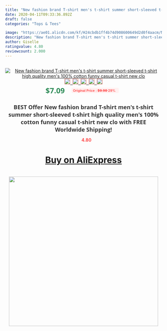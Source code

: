 ```yaml
---
title: "New fashion brand T-shirt men's t-shirt summer short-sleeved t-shirt high quality men's 100% cotton funny casual t-shirt new clo"
date: 2020-04-11T09:33:36.892Z
draft: false
categories: "Tops & Tees"

image: "https://ae01.alicdn.com/kf/H24cbdb1ff4b74d908600649d2d0f4aacm/New-fashion-brand-T-shirt-men-s-t-shirt-summer-short-sleeved-t-shirt-high-quality.jpg"
description: "New fashion brand T-shirt men's t-shirt summer short-sleeved t-shirt high quality men's 100% cotton funny casual t-shirt new clo"
author: Giselle
ratingvalue: 4.80
reviewcount: 2.000
---
```

<br>
<div style="text-align: center;">
<a href="https://s.click.aliexpress.com/e/_AK4PK9" target="_blank" rel="nofollow noopener noreferrer"><img alt="New fashion brand T-shirt men's t-shirt summer short-sleeved t-shirt high quality men's 100% cotton funny casual t-shirt new clo" class="magnifier-image" src="https://ae01.alicdn.com/kf/H24cbdb1ff4b74d908600649d2d0f4aacm/New-fashion-brand-T-shirt-men-s-t-shirt-summer-short-sleeved-t-shirt-high-quality.jpg_640x640.jpg">
<br>
<img style="border:1px solid salmon" src="https://ae01.alicdn.com/kf/H24cbdb1ff4b74d908600649d2d0f4aacm/New-fashion-brand-T-shirt-men-s-t-shirt-summer-short-sleeved-t-shirt-high-quality.jpg_120x120.jpg">&nbsp;&nbsp;<img style="border:1px solid salmon" src="https://ae01.alicdn.com/kf/Hda7f13e5905b407db0a055c102caa9c2z/New-fashion-brand-T-shirt-men-s-t-shirt-summer-short-sleeved-t-shirt-high-quality.jpg_120x120.jpg">&nbsp;&nbsp;<img style="border:1px solid salmon" src="https://ae01.alicdn.com/kf/Hd4280771c7c04a3b80a7c3d4a87322b4a/New-fashion-brand-T-shirt-men-s-t-shirt-summer-short-sleeved-t-shirt-high-quality.jpg_120x120.jpg">&nbsp;&nbsp;<img style="border:1px solid salmon" src="https://ae01.alicdn.com/kf/H29cf970c5be544b5836a1ddccb63ecf9s/New-fashion-brand-T-shirt-men-s-t-shirt-summer-short-sleeved-t-shirt-high-quality.jpg_120x120.jpg">&nbsp;&nbsp;<img style="border:1px solid salmon" src="https://ae01.alicdn.com/kf/H4c1666ed82e344cd9cfe91ae25f8c198I/New-fashion-brand-T-shirt-men-s-t-shirt-summer-short-sleeved-t-shirt-high-quality.jpg_120x120.jpg"></a></div><br0>
<div style="text-align: center;"><span style="background-color: white; border: 0px; box-sizing: border-box; color: seagreen; display: inline-block; font-family: &quot;open sans&quot; , &quot;arial&quot; , &quot;helvetica&quot; , sans-serif , &quot;heiti&quot;; font-size: 24px; font-stretch: inherit; font-weight: 700; line-height: inherit; margin: 0px 10px 0px 0px; padding: 0px; vertical-align: middle;">$7.09 </span>
<span style="background: rgb(255 , 241 , 241); border-radius: 3px; border: 0px; box-sizing: border-box; color: #ff4747; display: inline-block; font-family: inherit; font-size: 12px; font-stretch: inherit; font-style: inherit; font-variant: inherit; font-weight: 600; line-height: inherit; margin: 0px; padding: 2px 5px; transform: scale(0.9); vertical-align: middle;">Original Price : <b style="text-decoration: line-through;">$9.98 </b> 29%&nbsp;&nbsp;</span></div>
<h1 style="color: #333333; display: inline-block; font-family: &quot;open sans&quot; , &quot;arial&quot; , &quot;helvetica&quot; , sans-serif , &quot;heiti&quot;; font-size: 18px; font-stretch: inherit; font-weight: 700; text-align: center;">BEST Offer New fashion brand T-shirt men's t-shirt summer short-sleeved t-shirt high quality men's 100% cotton funny casual t-shirt new clo with FREE Worldwide Shipping!</h1>
<div style="color: #ff4747; text-align: center;">
<img src="https://4.bp.blogspot.com/-M0ZcTcb-5uY/XleCXlxnR4I/AAAAAAAAAEc/OrjgMkXV1oMQFaCRZj5HQwOCBcu3w1FegCPcBGAYYCw/s1600/star.png" style="height: 15px;">&nbsp;<b>4.80</b></div>
<div class="button_cont" align="center"><a class="buynow_a" href="https://s.click.aliexpress.com/e/_AK4PK9" target="_blank" rel="nofollow noopener noreferrer"><H1>Buy on AliExpress</H1></a></div><br>
<div class="separator" style="clear: both; text-align: center;">
<img src="https://lh3.googleusercontent.com/-pTy5HemUv9M/XlePHvY0dAI/AAAAAAAAAE4/0nX5iRUoIWY8eMW9Dpxeirr157OZliDIgCLcBGAsYHQ/s1600/badge.gif" width="480">
</div>
